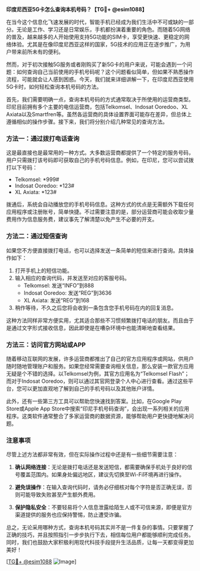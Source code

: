 **印度尼西亚5G卡怎么查询本机号码？【TG💪+ @esim1088】**

在当今这个信息化飞速发展的时代，智能手机已经成为我们生活中不可或缺的一部分。无论是工作、学习还是日常娱乐，手机都扮演着重要的角色。而随着5G网络的普及，越来越多的人开始使用支持5G功能的SIM卡，享受更快速、更稳定的网络体验。尤其是在像印度尼西亚这样的国家，5G技术的应用正在逐步推广，为用户带来前所未有的便利。

然而，对于初次接触5G服务或者刚购买了新5G卡的用户来说，可能会遇到一个问题：如何查询自己当前使用的手机号码呢？这个问题看似简单，但如果不熟悉操作流程，可能就会让人感到困惑。今天，我们就来详细讲解一下，在印度尼西亚使用5G卡时，如何轻松查询本机号码的方法。

首先，我们需要明确一点，查询本机号码的方式通常取决于所使用的运营商类型。印尼目前拥有多个主要的电信运营商，包括Telkomsel、Indosat Ooredoo、XL Axiata以及Smartfren等。虽然各运营商的具体设置界面可能存在差异，但总体上遵循相似的操作步骤。接下来，我们将分别介绍几种常见的查询方法。

### 方法一：通过拨打电话查询

这是最直接也是最常用的一种方式。大多数运营商都提供了一个特定的服务号码，用户只需拨打该号码即可获取自己的手机号码信息。例如，在印尼，您可以尝试拨打以下号码：

- Telkomsel: *999#
- Indosat Ooredoo: *123#
- XL Axiata: *123#

拨通后，系统会自动播放您的手机号码信息。这种方式的优点是无需额外下载任何应用程序或注册账号，简单快捷。不过需要注意的是，部分运营商可能会收取少量费用作为信息服务费，建议事先了解清楚以免产生不必要的开支。

### 方法二：通过短信查询

如果您不方便直接拨打电话，也可以选择发送一条简单的短信来进行查询。具体操作如下：

1. 打开手机上的短信功能。
2. 输入相应的查询代码，并发送至对应的客服号码。
   - Telkomsel: 发送“INFO”到888
   - Indosat Ooredoo: 发送“REG”到3636
   - XL Axiata: 发送“REG”到168
3. 稍作等待，不久之后您将会收到一条包含您手机号码在内的回复消息。

这种方法同样非常方便实用，尤其适合那些不习惯频繁拨打电话的朋友。而且由于是通过文字形式接收信息，因此即使是在嘈杂环境中也能清晰地查看结果。

### 方法三：访问官方网站或APP

随着移动互联网的发展，许多运营商都推出了自己的官方应用程序或网站，供用户随时随地管理账户和服务。如果您经常需要查询相关信息，那么安装一款官方应用无疑是个不错的选择。以Telkomsel为例，其官方应用名为“Telkomsel Flash”；而对于Indosat Ooredoo，则可以通过其官网登录个人中心进行查看。通过这些平台，您可以更加直观地了解到自己的手机号码以及其他账户详情。

此外，还有一些第三方工具可以帮助您快速找到答案。比如，在Google Play Store或Apple App Store中搜索“印尼手机号码查询”，会出现一系列相关的应用程序。这类软件通常整合了多家运营商的数据资源，能够帮助用户更快捷地解决问题。

### 注意事项

尽管上述方法都非常有效，但在实际操作过程中还是有一些细节需要注意：

1. **确认网络连接**：无论是拨打电话还是发送短信，都需要确保手机处于良好的信号覆盖范围内。如果身处偏远地区，建议先切换至Wi-Fi环境再进行操作。
   
2. **避免误操作**：在输入查询代码时，请务必仔细核对每个字符是否正确无误，否则可能导致失败甚至产生额外费用。

3. **保护隐私安全**：不要轻易将个人信息泄露给陌生人或不可信来源，即便是官方渠道提供的服务也应保持警惕，防止遭受诈骗。

总之，无论采用哪种方式，查询本机号码其实并不是一件复杂的事情。只要掌握了正确的技巧，并且按照指引一步步执行下去，相信每位用户都能够顺利完成任务。同时，我们也鼓励大家积极利用现代科技手段提升生活品质，让每一天都变得更加美好！

[[TG💪+ @esim1088](https://t.me/s/esim1088) ![Image](https://i.postimg.cc/4NQfJmqS/Snipaste-2025-05-13-00-14-12.png)]